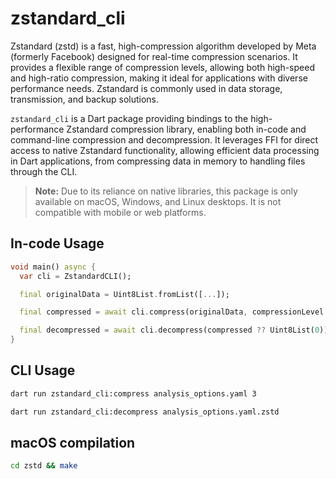 # zstandard_cli

Zstandard (zstd) is a fast, high-compression algorithm developed by Meta (formerly Facebook) designed for real-time compression scenarios. It provides a flexible range of compression levels, allowing both high-speed and high-ratio compression, making it ideal for applications with diverse performance needs. Zstandard is commonly used in data storage, transmission, and backup solutions.

`zstandard_cli` is a Dart package providing bindings to the high-performance Zstandard compression library, enabling both in-code and command-line compression and decompression. It leverages FFI for direct access to native Zstandard functionality, allowing efficient data processing in Dart applications, from compressing data in memory to handling files through the CLI.

> **Note:** Due to its reliance on native libraries, this package is only available on macOS, Windows, and Linux desktops. It is not compatible with mobile or web platforms.

## In-code Usage

```dart
void main() async {
  var cli = ZstandardCLI();

  final originalData = Uint8List.fromList([...]);

  final compressed = await cli.compress(originalData, compressionLevel: 3);

  final decompressed = await cli.decompress(compressed ?? Uint8List(0));
}
```

## CLI Usage

```bash
dart run zstandard_cli:compress analysis_options.yaml 3

dart run zstandard_cli:decompress analysis_options.yaml.zstd
```

## macOS compilation

```bash
cd zstd && make
```
